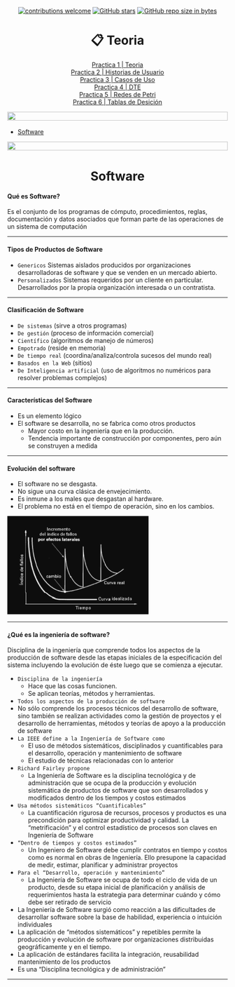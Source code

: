 <div align="center">

[![contributions welcome](https://img.shields.io/badge/contributions-welcome-brightgreen.svg?style=flat)](https://github.com/Nomadiix/IS1)
[![GitHub stars](https://img.shields.io/github/stars/Nomadiix/IS1)](https://github.com/FabianMartinez1234567/IS1/stargazers/)
[![GitHub repo size in bytes](https://img.shields.io/github/repo-size/Nomadiix/IS1)](https://github.com/Nomadiix/IS1)
 </div>
<h1 align="center"> 📋 Teoria</h1>




<div align='center'>

[Practica 1 | Teoria](/Documentos/Practica1.md)<br>
[Practica 2 | Historias de Usuario](/Documentos/Practica2.md)<br>
[Practica 3 | Casos de Uso](/Documentos/Practica3.md)<br>
[Practica 4 | DTE](/Documentos/Practica4.md)<br>
[Practica 5 | Redes de Petri](/Documentos/Practica5.md)<br>
[Practica 6 | Tablas de Desición](/Documentos/Practica6.md)
</div>

<img src= 'https://i.gifer.com/origin/8c/8cd3f1898255c045143e1da97fbabf10_w200.gif' height="20" width="100%">

- [Software](#software)

<img src= 'https://i.gifer.com/origin/8c/8cd3f1898255c045143e1da97fbabf10_w200.gif' height="20" width="100%">

<div align='center'>

# Software

</div>

#### Qué es Software?

Es el conjunto de los programas de cómputo, procedimientos, reglas, documentación y datos asociados que forman parte de las operaciones de un sistema de computación

---

#### Tipos de Productos de Software
- `Genericos` Sistemas aislados producidos por organizaciones desarrolladoras de software y que se venden en un mercado abierto.
- `Personalizados` Sistemas requeridos por un cliente en particular. Desarrollados por la propia organización interesada o un contratista.

---

#### Clasificación de Software

- `De sistemas` (sirve a otros programas)
- `De gestión` (proceso de información comercial)
- `Científico` (algoritmos de manejo de números)
- `Empotrado` (reside en memoria)
- `De tiempo real` (coordina/analiza/controla sucesos del mundo real)
- `Basados en la Web` (sitios)
- `De Inteligencia artificial` (uso de algoritmos no numéricos para resolver problemas complejos)

---
#### Características del Software

- Es un elemento lógico
- El software se desarrolla, no se fabrica como otros productos
    - Mayor costo en la ingeniería que en la producción.
    - Tendencia importante de construcción por componentes, pero aún se construyen a medida

--- 

#### Evolución del software 

- El software no se desgasta.
- No sigue una curva clásica de envejecimiento.
- Es inmune a los males que desgastan al hardware.
- El problema no está en el tiempo de operación, sino en los cambios. 


![](2023-04-19-11-53-16.png)

---

#### ¿Qué es la ingeniería de software?

Disciplina de la ingeniería que comprende todos los aspectos de la producción de software desde las etapas iniciales de la especificación del sistema incluyendo la evolución de éste luego que se comienza a ejecutar.

- `Disciplina de la ingeniería`
    - Hace que las cosas funcionen.
    - Se aplican teorías, métodos y herramientas.
- `Todos los aspectos de la producción de software`
- No sólo comprende los procesos técnicos del desarrollo de software, sino también se realizan actividades como la gestión de proyectos y el desarrollo de herramientas, métodos y teorías de apoyo a la producción de software
- `La IEEE define a la Ingeniería de Software como`
    - El uso de métodos sistemáticos, disciplinados y cuantificables para el desarrollo, operación y mantenimiento de software
    - El estudio de técnicas relacionadas con lo anterior
- `Richard Fairley propone`
    - La Ingeniería de Software es la disciplina tecnológica y de administración que se ocupa de la producción y evolución sistemática de productos de software que son desarrollados y modificados dentro de los tiempos y costos estimados
- `Usa métodos sistemáticos “Cuantificables”`
    - La cuantificación rigurosa de recursos, procesos y productos es una precondición para optimizar productividad y calidad. La “metrificación” y el control estadístico de procesos son claves en Ingeniería de Software
- `“Dentro de tiempos y costos estimados”`
    - Un Ingeniero de Software debe cumplir contratos en tiempo y costos como es normal en obras de Ingeniería. Ello presupone la capacidad de medir, estimar, planificar y administrar proyectos
- `Para el “Desarrollo, operación y mantenimiento”`
    - La Ingeniería de Software se ocupa de todo el ciclo de vida de un producto, desde su etapa inicial de planificación y análisis de requerimientos hasta la estrategia para determinar cuándo y cómo debe ser retirado de servicio
- La Ingeniería de Software surgió como reacción a las dificultades de desarrollar software sobre la base de habilidad, experiencia o intuición individuales
- La aplicación de “métodos sistemáticos” y repetibles permite la producción y evolución de software por organizaciones distribuidas geográficamente y en el tiempo.
- La aplicación de estándares facilita la integración, reusabilidad mantenimiento de los productos
- Es una “Disciplina tecnológica y de administración” 


---

